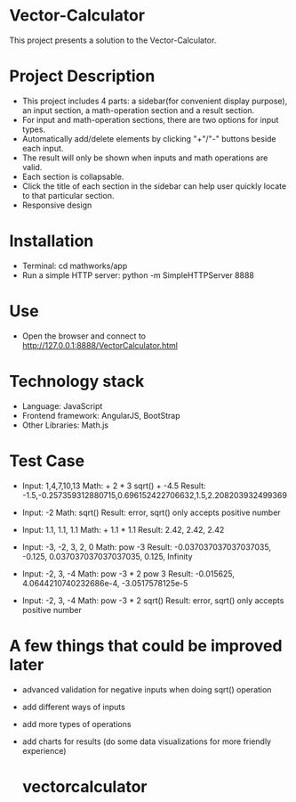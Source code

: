 Vector-Calculator
=====================

This project presents a solution to the Vector-Calculator. 

# Project Description
- This project includes 4 parts: a sidebar(for convenient display purpose), an input section, a math-operation section and a result section.
- For input and math-operation sections, there are two options for input types.
- Automatically add/delete elements by clicking "+"/"-" buttons beside each input.
- The result will only be shown when inputs and math operations are valid.
- Each section is collapsable.
- Click the title of each section in the sidebar can help user quickly locate to that particular section.
- Responsive design

# Installation

- Terminal: cd mathworks/app
- Run a simple HTTP server: python -m SimpleHTTPServer 8888

# Use

- Open the browser and connect to <http://127.0.0.1:8888/VectorCalculator.html>


# Technology stack

- Language: JavaScript
- Frontend framework: AngularJS, BootStrap
- Other Libraries: Math.js

# Test Case
- Input: 
	1,4,7,10,13
  Math:
		+ 2
		* 3
		sqrt()
		+ -4.5
  Result: 
	-1.5,-0.257359312880715,0.696152422706632,1.5,2.208203932499369

- Input:
	-2
  Math:
  		sqrt()
  Result:
  	error, sqrt() only accepts positive number

- Input:
	1.1, 1.1, 1.1
  Math:
  		+ 1.1
  		* 1.1
  Result:
     2.42, 2.42, 2.42

- Input:
	-3, -2, 3, 2, 0
  Math: 
  	    pow -3
  Result: 
    -0.037037037037037035, -0.125, 0.037037037037037035, 0.125, Infinity

- Input:
	-2, 3, -4
  Math:
  		pow -3
  		* 2
  		pow 3
  Result:
  -0.015625, 4.0644210740232686e-4, -3.0517578125e-5

- Input:
	-2, 3, -4
  Math:
  		pow -3
  		* 2
  		sqrt()
  Result:
	error, sqrt() only accepts positive number


# A few things that could be improved later
- advanced validation for negative inputs when doing sqrt() operation
- add different ways of inputs
- add more types of operations
- add charts for results (do some data visualizations for more friendly experience)

	# vectorcalculator
